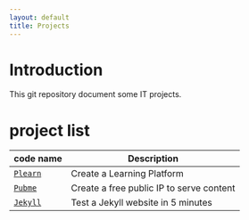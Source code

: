 ```yaml
---
layout: default
title: Projects
---
```


[//]: #(Reference)
[prj_plearn]: ./plearn/README
[prj_pubme]:  ./pubme/README


# Introduction
This git repository document some IT projects.


# project list

|code name|Description|
|-|-|
|[`Plearn`][prj_plearn]|Create a Learning Platform|
|[`Pubme`][prj_pubme]|Create a free public IP to serve content|
|[`Jekyll`][prj_pubme]|Test a Jekyll website in 5 minutes|

<br>


